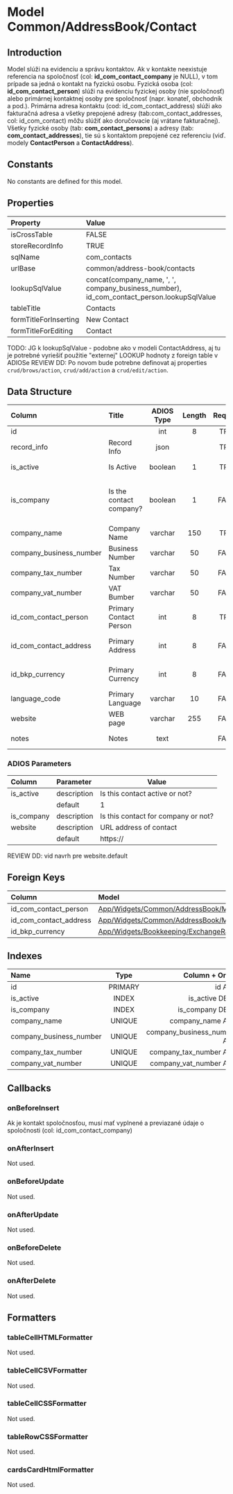 # Model Common/AddressBook/Contact

## Introduction
Model slúži na evidenciu a správu kontaktov. Ak v kontakte neexistuje referencia na spoločnosť (col: **id_com_contact_company** je NULL), v tom prípade sa jedná o kontakt na fyzickú osobu. Fyzická osoba (col: **id_com_contact_person**) slúži na evidenciu fyzickej osoby (nie spoločnosť) alebo primárnej kontaktnej osoby pre spoločnosť (napr. konateľ, obchodník a pod.). Primárna adresa kontaktu (cod: id_com_contact_address) slúži ako fakturačná adresa a všetky prepojené adresy (tab:com_contact_addresses, col: id_com_contact) môžu slúžiť ako doručovacie (aj vrátane fakturačnej). Všetky fyzické osoby (tab: **com_contact_persons**) a adresy (tab: **com_contact_addresses**), tie sú s kontaktom prepojené cez referenciu (viď. modely **ContactPerson** a **ContactAddress**).

## Constants
No constants are defined for this model.

## Properties
| Property              | Value                                                                                     |
| :-------------------- | :---------------------------------------------------------------------------------------- |
| isCrossTable          | FALSE                                                                                     |
| storeRecordInfo       | TRUE                                                                                      |
| sqlName               | com_contacts                                                                              |
| urlBase               | common/address-book/contacts                                                              |
| lookupSqlValue        | concat(company_name, ', ', company_business_number), id_com_contact_person.lookupSqlValue |
| tableTitle            | Contacts                                                                                  |
| formTitleForInserting | New Contact                                                                               |
| formTitleForEditing   | Contact                                                                                   |

TODO: JG k lookupSqlValue - podobne ako v modeli ContactAddress, aj tu je potrebné vyriešiť použitie "externej" LOOKUP hodnoty z foreign table v ADIOSe
REVIEW DD: Po novom bude potrebne definovat aj properties `crud/brows/action`, `crud/add/action` a `crud/edit/action`.

## Data Structure
| Column                  | Title                   | ADIOS Type | Length | Required | Notes                                 |
| :---------------------- | :---------------------- | :--------: | :----: | :------: | :------------------------------------ |
| id                      |                         |    int     |   8    |   TRUE   |                                       |
| record_info             | Record Info             |    json    |        |   TRUE   |                                       |
| is_active               | Is Active               |  boolean   |   1    |   TRUE   | Aktívny kontakt?                      |
| is_company              | Is the contact company? |  boolean   |   1    |  FALSE   | Ide o spoločnosť alebo fyzickú osobu? |
| company_name            | Company Name            |  varchar   |  150   |   TRUE   | Názov spoločnosti                     |
| company_business_number | Business Number         |  varchar   |   50   |  FALSE   | IČO                                   |
| company_tax_number      | Tax Number              |  varchar   |   50   |  FALSE   | DIČ                                   |
| company_vat_number      | VAT Bumber              |  varchar   |   50   |  FALSE   | DIČ DPH                               |
| id_com_contact_person   | Primary Contact Person  |    int     |   8    |   TRUE   | ID fyzickej osoby                     |
| id_com_contact_address  | Primary Address         |    int     |   8    |  FALSE   | ID primárnej adresy                   |
| id_bkp_currency         | Primary Currency        |    int     |   8    |  FALSE   | ID používanej meny                    |
| language_code           | Primary Language        |  varchar   |   10   |  FALSE   | Preferovaný jazyk                     |
| website                 | WEB page                |  varchar   |  255   |  FALSE   | WEB stránka                           |
| notes                   | Notes                   |    text    |        |  FALSE   | Poznámka ku kontaktu                  |

### ADIOS Parameters
| Column     | Parameter   | Value                               |
| :--------- | :---------- | ----------------------------------- |
| is_active  | description | Is this contact active or not?      |
|            | default     | 1                                   |
| is_company | description | Is this contact for company or not? |
| website    | description | URL address of contact              |
|            | default     | https://                            |

REVIEW DD: vid navrh pre website.default

## Foreign Keys
| Column                 | Model                                                                                                        | Relation | OnUpdate | OnDelete |
| :--------------------- | :----------------------------------------------------------------------------------------------------------- | :------: | -------- | -------- |
| id_com_contact_person  | [App/Widgets/Common/AddressBook/Models/ContactPerson](../../../Common/AddressBook/Models/ContactPerson.md)   |   1:1    | Cascade  | Restrict |
| id_com_contact_address | [App/Widgets/Common/AddressBook/Models/ContactAddress](../../../Common/AddressBook/Models/ContactAddress.md) |   1:1    | Cascade  | Restrict |
| id_bkp_currency        | [App/Widgets/Bookkeeping/ExchangeRate/Models/Currency](../../../Bookkeeping/ExchangeRate/Models/Currency.md) |   1:1    | Cascade  | Restrict |

## Indexes
| Name                    |  Type   |              Column + Order |
| :---------------------- | :-----: | --------------------------: |
| id                      | PRIMARY |                      id ASC |
| is_active               |  INDEX  |              is_active DESC |
| is_company              |  INDEX  |             is_company DESC |
| company_name            | UNIQUE  |            company_name ASC |
| company_business_number | UNIQUE  | company_business_number ASC |
| company_tax_number      | UNIQUE  |      company_tax_number ASC |
| company_vat_number      | UNIQUE  |      company_vat_number ASC |

## Callbacks

### onBeforeInsert
Ak je kontakt spoločnosťou, musí mať vyplnené a previazané údaje o spoločnosti (col: id_com_contact_company)

### onAfterInsert
Not used.

### onBeforeUpdate
Not used.

### onAfterUpdate
Not used.

### onBeforeDelete
Not used.

### onAfterDelete
Not used.

## Formatters

### tableCellHTMLFormatter
Not used.

### tableCellCSVFormatter
Not used.

### tableCellCSSFormatter
Not used.

### tableRowCSSFormatter
Not used.

### cardsCardHtmlFormatter
Not used.
